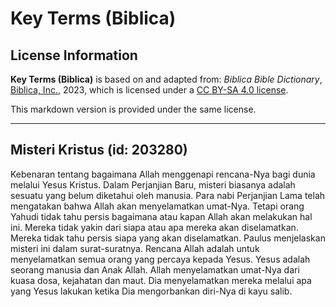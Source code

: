 # Key Terms (Biblica)

## License Information

**Key Terms (Biblica)** is based on and adapted from: _Biblica Bible Dictionary_, [Biblica, Inc.](https://www.biblica.com/), 2023, which is licensed under a [CC BY-SA 4.0 license](https://creativecommons.org/licenses/by-sa/4.0/legalcode.en).

This markdown version is provided under the same license.



--------------------------------

## Misteri Kristus (id: 203280)

Kebenaran tentang bagaimana Allah menggenapi rencana\-Nya bagi dunia melalui Yesus Kristus. Dalam Perjanjian Baru, misteri biasanya adalah sesuatu yang belum diketahui oleh manusia. Para nabi Perjanjian Lama telah mengatakan bahwa Allah akan menyelamatkan umat\-Nya. Tetapi orang Yahudi tidak tahu persis bagaimana atau kapan Allah akan melakukan hal ini. Mereka tidak yakin dari siapa atau apa mereka akan diselamatkan. Mereka tidak tahu persis siapa yang akan diselamatkan. Paulus menjelaskan misteri ini dalam surat\-suratnya. Rencana Allah adalah untuk menyelamatkan semua orang yang percaya kepada Yesus. Yesus adalah seorang manusia dan Anak Allah. Allah menyelamatkan umat\-Nya dari kuasa dosa, kejahatan dan maut. Dia menyelamatkan mereka melalui apa yang Yesus lakukan ketika Dia mengorbankan diri\-Nya di kayu salib.


